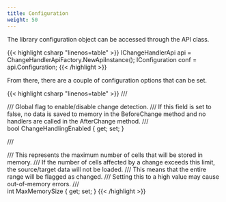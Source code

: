 ```yaml
---
title: Configuration
weight: 50
---
```


The library configuration object can be accessed through the API class.

{{< highlight csharp "linenos=table" >}}
IChangeHandlerApi api = ChangeHandlerApiFactory.NewApiInstance();
IConfiguration conf = api.Configuration;
{{< /highlight >}}

From there, there are a couple of configuration options that can be set.

{{< highlight csharp "linenos=table" >}}
/// <summary>
/// Global flag to enable/disable change detection.
/// If this field is set to false, no data is saved to memory in the BeforeChange method and no handlers are called in the AfterChange method.
/// </summary>
bool ChangeHandlingEnabled { get; set; }

/// <summary>
/// This represents the maximum number of cells that will be stored in memory.
/// If the number of cells affected by a change exceeds this limit, the source/target data will not be loaded.
/// This means that the entire range will be flagged as changed.
/// Setting this to a high value may cause out-of-memory errors.
/// </summary>
int MaxMemorySize { get; set; }
{{< /highlight >}}
